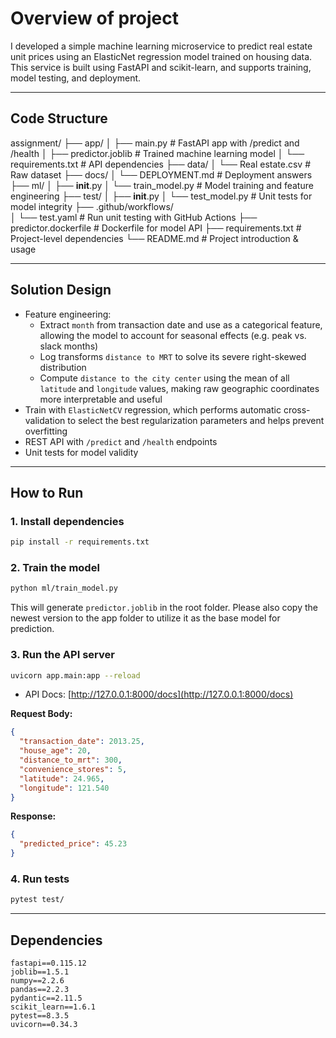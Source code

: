 # Overview of project

I developed a simple machine learning microservice to predict real estate unit prices using an ElasticNet regression model trained on housing data. This service is built using FastAPI and scikit-learn, and supports training, model testing, and deployment.

---

## Code Structure

assignment/
├── app/
│   ├── main.py                # FastAPI app with /predict and /health
│   ├── predictor.joblib       # Trained machine learning model
│   └── requirements.txt       # API dependencies
├── data/
│   └── Real estate.csv        # Raw dataset
├── docs/
│   └── DEPLOYMENT.md          # Deployment answers
├── ml/
│   ├── __init__.py
│   └── train_model.py         # Model training and feature engineering
├── test/
│   ├── __init__.py
│   └── test_model.py          # Unit tests for model integrity
├── .github/workflows/         
│   └── test.yaml              # Run unit testing with GitHub Actions
├── predictor.dockerfile       # Dockerfile for model API
├── requirements.txt           # Project-level dependencies
└── README.md                  # Project introduction & usage

---

## Solution Design

- Feature engineering:
  - Extract `month` from transaction date and use as a categorical feature, allowing the model to account for seasonal effects (e.g. peak vs. slack months)
  - Log transforms `distance to MRT` to solve its severe right-skewed distribution
  - Compute `distance to the city center` using the mean of all `latitude` and `longitude` values, making raw geographic coordinates more interpretable and useful
- Train with `ElasticNetCV` regression, which performs automatic cross-validation to select the best regularization parameters and helps prevent overfitting
- REST API with `/predict` and `/health` endpoints
- Unit tests for model validity

---

## How to Run

### 1. Install dependencies

```bash
pip install -r requirements.txt
```

### 2. Train the model

```bash
python ml/train_model.py
```

This will generate `predictor.joblib` in the root folder. Please also copy the newest version to the app folder to utilize it as the base model for prediction.

### 3. Run the API server

```bash
uvicorn app.main:app --reload
```

- API Docs: [http://127.0.0.1:8000/docs](http://127.0.0.1:8000/docs)

**Request Body:**
```json
{
  "transaction_date": 2013.25,
  "house_age": 20,
  "distance_to_mrt": 300,
  "convenience_stores": 5,
  "latitude": 24.965,
  "longitude": 121.540
}
```
**Response:**
```json
{
  "predicted_price": 45.23
}
```

### 4. Run tests

```bash
pytest test/
```

---

## Dependencies

```
fastapi==0.115.12
joblib==1.5.1
numpy==2.2.6
pandas==2.2.3
pydantic==2.11.5
scikit_learn==1.6.1
pytest==8.3.5
uvicorn==0.34.3 
```